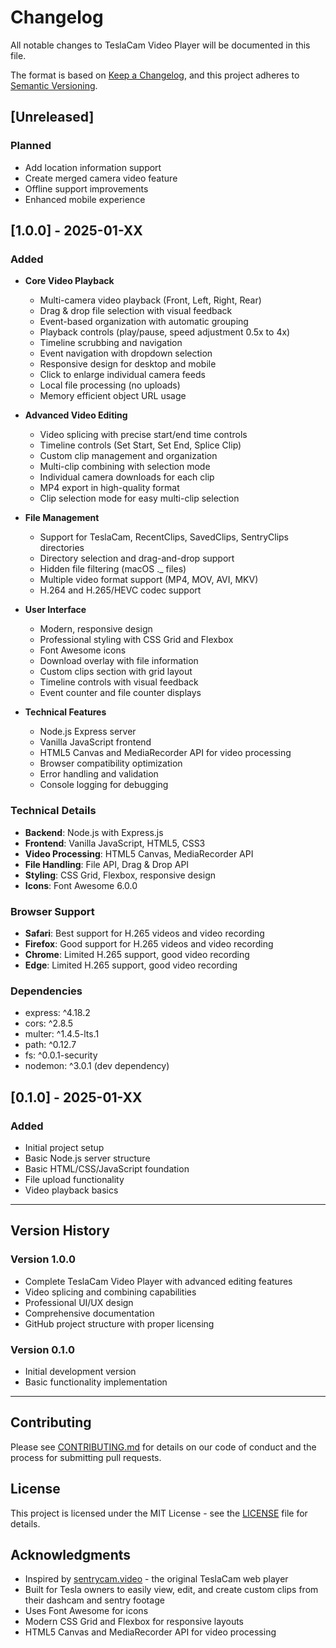 # Changelog

All notable changes to TeslaCam Video Player will be documented in this file.

The format is based on [Keep a Changelog](https://keepachangelog.com/en/1.0.0/),
and this project adheres to [Semantic Versioning](https://semver.org/spec/v2.0.0.html).

## [Unreleased]

### Planned
- Add location information support
- Create merged camera video feature
- Offline support improvements
- Enhanced mobile experience

## [1.0.0] - 2025-01-XX

### Added
- **Core Video Playback**
  - Multi-camera video playback (Front, Left, Right, Rear)
  - Drag & drop file selection with visual feedback
  - Event-based organization with automatic grouping
  - Playback controls (play/pause, speed adjustment 0.5x to 4x)
  - Timeline scrubbing and navigation
  - Event navigation with dropdown selection
  - Responsive design for desktop and mobile
  - Click to enlarge individual camera feeds
  - Local file processing (no uploads)
  - Memory efficient object URL usage

- **Advanced Video Editing**
  - Video splicing with precise start/end time controls
  - Timeline controls (Set Start, Set End, Splice Clip)
  - Custom clip management and organization
  - Multi-clip combining with selection mode
  - Individual camera downloads for each clip
  - MP4 export in high-quality format
  - Clip selection mode for easy multi-clip selection

- **File Management**
  - Support for TeslaCam, RecentClips, SavedClips, SentryClips directories
  - Directory selection and drag-and-drop support
  - Hidden file filtering (macOS ._ files)
  - Multiple video format support (MP4, MOV, AVI, MKV)
  - H.264 and H.265/HEVC codec support

- **User Interface**
  - Modern, responsive design
  - Professional styling with CSS Grid and Flexbox
  - Font Awesome icons
  - Download overlay with file information
  - Custom clips section with grid layout
  - Timeline controls with visual feedback
  - Event counter and file counter displays

- **Technical Features**
  - Node.js Express server
  - Vanilla JavaScript frontend
  - HTML5 Canvas and MediaRecorder API for video processing
  - Browser compatibility optimization
  - Error handling and validation
  - Console logging for debugging

### Technical Details
- **Backend**: Node.js with Express.js
- **Frontend**: Vanilla JavaScript, HTML5, CSS3
- **Video Processing**: HTML5 Canvas, MediaRecorder API
- **File Handling**: File API, Drag & Drop API
- **Styling**: CSS Grid, Flexbox, responsive design
- **Icons**: Font Awesome 6.0.0

### Browser Support
- **Safari**: Best support for H.265 videos and video recording
- **Firefox**: Good support for H.265 videos and video recording  
- **Chrome**: Limited H.265 support, good video recording
- **Edge**: Limited H.265 support, good video recording

### Dependencies
- express: ^4.18.2
- cors: ^2.8.5
- multer: ^1.4.5-lts.1
- path: ^0.12.7
- fs: ^0.0.1-security
- nodemon: ^3.0.1 (dev dependency)

## [0.1.0] - 2025-01-XX

### Added
- Initial project setup
- Basic Node.js server structure
- Basic HTML/CSS/JavaScript foundation
- File upload functionality
- Video playback basics

---

## Version History

### Version 1.0.0
- Complete TeslaCam Video Player with advanced editing features
- Video splicing and combining capabilities
- Professional UI/UX design
- Comprehensive documentation
- GitHub project structure with proper licensing

### Version 0.1.0
- Initial development version
- Basic functionality implementation

---

## Contributing

Please see [CONTRIBUTING.md](CONTRIBUTING.md) for details on our code of conduct and the process for submitting pull requests.

## License

This project is licensed under the MIT License - see the [LICENSE](LICENSE) file for details.

## Acknowledgments

- Inspired by [sentrycam.video](https://sentrycam.video) - the original TeslaCam web player
- Built for Tesla owners to easily view, edit, and create custom clips from their dashcam and sentry footage
- Uses Font Awesome for icons
- Modern CSS Grid and Flexbox for responsive layouts
- HTML5 Canvas and MediaRecorder API for video processing 